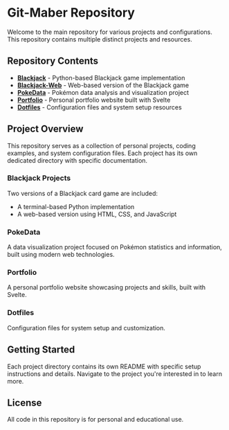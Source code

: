 # Git-Maber Repository

Welcome to the main repository for various projects and configurations. This repository contains multiple distinct projects and resources.

## Repository Contents

- [**Blackjack**](/Blackjack) - Python-based Blackjack game implementation
- [**Blackjack-Web**](/blackjack-web) - Web-based version of the Blackjack game
- [**PokeData**](/PokeData) - Pokémon data analysis and visualization project
- [**Portfolio**](/Portfolio) - Personal portfolio website built with Svelte
- [**Dotfiles**](/dotfiles) - Configuration files and system setup resources

## Project Overview

This repository serves as a collection of personal projects, coding examples, and system configuration files. Each project has its own dedicated directory with specific documentation.

### Blackjack Projects

Two versions of a Blackjack card game are included:
- A terminal-based Python implementation
- A web-based version using HTML, CSS, and JavaScript

### PokeData

A data visualization project focused on Pokémon statistics and information, built using modern web technologies.

### Portfolio

A personal portfolio website showcasing projects and skills, built with Svelte.

### Dotfiles

Configuration files for system setup and customization.

## Getting Started

Each project directory contains its own README with specific setup instructions and details. Navigate to the project you're interested in to learn more.

## License

All code in this repository is for personal and educational use.
